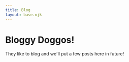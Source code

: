 ```yaml
---
title: Blog
layout: base.njk
---
```

# Bloggy Doggos!

They like to blog and we'll put a few posts here in future!